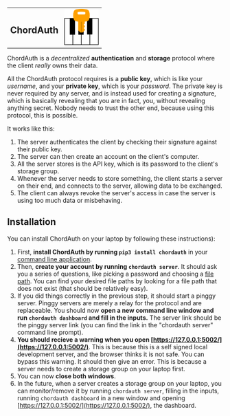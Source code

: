 <table>
  <tr>
    <td><h2>ChordAuth</h2></td>
    <td><img src="https://raw.githubusercontent.com/SeafoodStudios/ChordAuth/main/resources/logo.png" alt="ChordAuth Logo" width="80"/></td>
  </tr>
</table>

ChordAuth is a _decentralized_ **authentication** and **storage** protocol where the client _really_ owns their data.

All the ChordAuth protocol requires is a **public key**, which is like your _username_, and your **private key**, which is your _password_. The private key is never required by any server, and is instead used for creating a signature, which is basically revealing that you are in fact, you, without revealing anything secret. Nobody needs to trust the other end, because using this protocol, this is possible. 

It works like this:
1. The server authenticates the client by checking their signature against their public key.
2. The server can then create an account on the client's computer.
3. All the server stores is the API key, which is its password to the client's storage group.
4. Whenever the server needs to store something, the client starts a server on their end, and connects to the server, allowing data to be exchanged.
5. The client can always revoke the server's access in case the server is using too much data or misbehaving.

## Installation

You can install ChordAuth on your laptop by following these instructions):

1. First, **install ChordAuth by running ```pip3 install chordauth```** in your [command line application](https://www.w3schools.com/whatis/whatis_cli.asp).
2. Then, **create your account by running ```chordauth server```**. It should ask you a series of questions, like picking a password and choosing a [file path](https://www.codecademy.com/resources/docs/general/file-paths). You can find your desired file paths by looking for a file path that does not exist (that should be relatively easy).
3. If you did things correctly in the previous step, it should start a pinggy server. Pinggy servers are merely a relay for the protocol and are replaceable. You should now **open a new command line window and run ```chordauth dashboard``` and fill in the inputs.** The server link should be the pinggy server link (you can find the link in the "chordauth server" command line prompt).
4. **You should recieve a warning when you open [https://127.0.0.1:5002/](https://127.0.0.1:5002/)**. This is because this is a self signed local development server, and the browser thinks it is not safe. You can bypass this warning. It should then give an error. This is because a server needs to create a storage group on your laptop first.
5. You can now **close both windows**.
6. In the future, when a server creates a storage group on your laptop, you can monitor/remove it by running ```chordauth server```, filling in the inputs, running ```chordauth dashboard``` in a new window and opening [https://127.0.0.1:5002/](https://127.0.0.1:5002/), the dashboard.
